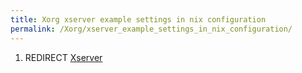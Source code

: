 ```yaml
---
title: Xorg xserver example settings in nix configuration
permalink: /Xorg/xserver_example_settings_in_nix_configuration/
---
```


1.  REDIRECT [Xserver](/Xserver "wikilink")
